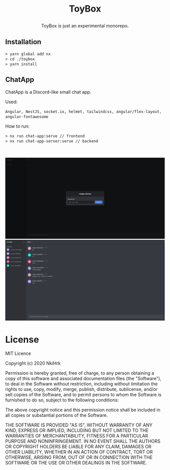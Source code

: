 # <p align="middle">ToyBox</p>

<p align="middle">
ToyBox is just an experimental monorepo.
</p>

## Installation

```
> yarn global add nx
> cd ./toybox
> yarn install
```

## ChatApp

<p>
ChatApp is a Discord-like small chat app.
</p>

Used: <br>

```
Angular, NestJS, socket.io, helmet, tailwindcss, angular/flex-layout, angular-fontawesome
```

How to run:

```
> nx run chat-app:serve // frontend
> nx run chat-app-server:serve // backend
```

<br>

![chat-app](./readme_assets/chat-app_1.png)
![chat-app](./readme_assets/chat-app_2.png)

# License

MIT Licence

Copyright (c) 2020 NkiHrk

Permission is hereby granted, free of charge, to any person obtaining a copy of this software and associated documentation files (the "Software"), to deal in the Software without restriction, including without limitation the rights to use, copy, modify, merge, publish, distribute, sublicense, and/or sell copies of the Software, and to permit persons to whom the Software is furnished to do so, subject to the following conditions:

The above copyright notice and this permission notice shall be included in all copies or substantial portions of the Software.

THE SOFTWARE IS PROVIDED "AS IS", WITHOUT WARRANTY OF ANY KIND, EXPRESS OR IMPLIED, INCLUDING BUT NOT LIMITED TO THE WARRANTIES OF MERCHANTABILITY, FITNESS FOR A PARTICULAR PURPOSE AND NONINFRINGEMENT. IN NO EVENT SHALL THE AUTHORS OR COPYRIGHT HOLDERS BE LIABLE FOR ANY CLAIM, DAMAGES OR OTHER LIABILITY, WHETHER IN AN ACTION OF CONTRACT, TORT OR OTHERWISE, ARISING FROM, OUT OF OR IN CONNECTION WITH THE SOFTWARE OR THE USE OR OTHER DEALINGS IN THE SOFTWARE.
